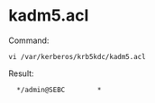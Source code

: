 # kadm5.acl

Command:
```
vi /var/kerberos/krb5kdc/kadm5.acl
```

Result:
```
  */admin@SEBC        *
```